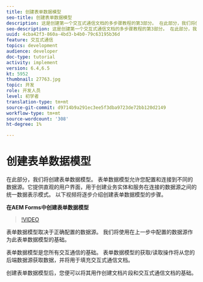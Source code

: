 ```yaml
---
title: 创建表单数据模型
seo-title: 创建表单数据模型
description: 这是创建第一个交互式通信文档的多步骤教程的第3部分。 在此部分，我们将创建表单数据模型。 表单数据模型允许您配置和连接到不同的数据源。它提供直观的用户界面，用于创建跨连接数据源的业务实体和服务的统一数据表示模式。以下视频将逐步介绍创建表单数据模型的步骤。
seo-description: 这是创建第一个交互式通信文档的多步骤教程的第3部分。 在此部分，我们将创建表单数据模型。 表单数据模型允许您配置和连接到不同的数据源。它提供直观的用户界面，用于创建业务实体和服务在连接的数据源之间的统一数据表示模式。 以下视频将逐步介绍创建表单数据模型的步骤。
uuid: 4cba42f3-860a-4bd3-b4b0-79c63195b36d
feature: 交互式通信
topics: development
audience: developer
doc-type: tutorial
activity: implement
version: 6.4,6.5
kt: 5952
thumbnail: 27763.jpg
topic: 开发
role: 开发人员
level: 初学者
translation-type: tm+mt
source-git-commit: d9714b9a291ec3ee5f3dba9723de72bb120d2149
workflow-type: tm+mt
source-wordcount: '308'
ht-degree: 1%

---
```



# 创建表单数据模型

在此部分，我们将创建表单数据模型。 表单数据模型允许您配置和连接到不同的数据源。它提供直观的用户界面，用于创建业务实体和服务在连接的数据源之间的统一数据表示模式。 以下视频将逐步介绍创建表单数据模型的步骤。

**在AEM Forms中创建表单数据模型**

>[!VIDEO](https://video.tv.adobe.com/v/27763/?quality=9&learn=on)

表单数据模型取决于正确配置的数据源。 我们将使用在上一步中配置的数据源作为此表单数据模型的基础。

表单数据模型是您所有交互通信的基础。 表单数据模型的获取/读取操作将从您的后端数据源获取数据，并将用于填充交互式通信文档。

创建表单数据模型后，您便可以将其用作创建文档片段和交互式通信文档的基础。
